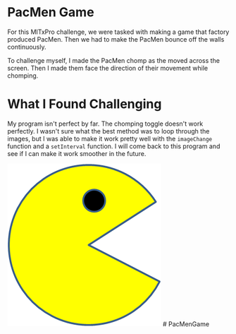 # PacMen Game
For this MITxPro challenge, we were tasked with making a game that factory produced PacMen. Then we had to make the PacMen bounce off the walls continuously. 

To challenge myself, I made the PacMen chomp as the moved across the screen. Then I made them face the direction of their movement while chomping.

# What I Found Challenging
My program isn't perfect by far. The chomping toggle doesn't work perfectly. I wasn't sure what the best method was to loop through the images, but I was able to make it work pretty well with the `imageChange` function and a `setInterval` function. I will come back to this program and see if I can make it work smoother in the future.

<img src="PacMan1.png">
# PacMenGame
